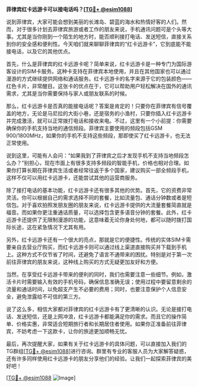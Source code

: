 **菲律宾红卡远游卡可以接电话吗？[[TG💪+ @esim1088](https://t.me/s/esim1088)]**

说到菲律宾，大家可能会想到美丽的长滩岛、碧蓝的海水和热情好客的人们。然而，对于很多计划去菲律宾旅游或者工作的朋友来说，手机通讯问题可是个头等大事。尤其是当你刚到一个陌生的地方时，能否顺利接打电话、发送短信，直接关系到你的安全感和便利性。今天咱们就来聊聊菲律宾的“红卡远游卡”，它到底能不能接电话，以及它的其他优点。

首先，什么是菲律宾的红卡远游卡呢？简单来说，红卡远游卡是一种专门为国际游客设计的SIM卡服务。这种卡支持在菲律宾本地使用，并且在其他国家也可以通过漫游的方式继续提供网络和通话服务。红卡远游卡的名字来源于它的包装颜色——红色卡片，非常醒目。这张卡的优点在于，它可以帮助用户轻松解决在国外的通讯需求，尤其是当你需要保持与家人或朋友联系的时候。

那么，红卡远游卡是否真的能接电话呢？答案是肯定的！只要你在菲律宾有信号覆盖的地方，无论是马尼拉的大街小巷，还是宿务的小渔村，只要你插入红卡远游卡并完成激活，就可以正常拨打电话和接收来电。不过，这里有一个小前提：你需要确保你的手机支持当地的通信频段。菲律宾主要使用的频段包括GSM 900/1800MHz，如果你的手机不支持这些频段，那即使买了红卡远游卡，也无法正常使用。

说到这里，可能有人会问：“如果我到了菲律宾之后才发现手机不支持当地频段怎么办？”别担心，现在市面上有很多支持多频段的智能手机，价格也相对合理。如果你打算长期在菲律宾生活或者经常往返于多个国家，建议购买一部全频段手机，这样不仅可以用红卡远游卡，还能尝试其他的运营商服务。

除了接打电话的基本功能，红卡远游卡还有很多其他的优势。首先，它的资费非常灵活。你可以根据自己的需求选择不同的套餐，比如流量包、通话分钟数或者是短信包。对于喜欢拍照发朋友圈的朋友来说，红卡远游卡提供的大流量套餐简直就是福音。而如果你更注重通话质量，可以选择包含更多语音分钟的套餐。此外，红卡远游卡还提供了无限制漫游的功能，这意味着无论你身处何地，都可以随时拨打国际长途，这在紧急情况下尤其有用。

另外，红卡远游卡还有一个很大的亮点，那就是它的便捷性。传统的实体SIM卡需要亲自去营业厅购买，而红卡远游卡则可以通过线上渠道直接购买并下载到手机上。这种方式不仅节省了时间，还避免了语言不通带来的困扰。特别是对于第一次前往菲律宾的朋友来说，这种线上购买的方式无疑更加友好和方便。

当然，在享受红卡远游卡带来的便利的同时，我们也需要注意一些细节。例如，激活卡片时需要输入有效的手机号码，确保信息准确无误；使用过程中要留意剩余的流量和通话时间，以免超支产生不必要的费用；同时，也要注意保护个人信息安全，避免泄露给不可信的第三方。

说了这么多，相信大家都对菲律宾的红卡远游卡有了更清晰的认识。无论是接打电话、发送短信，还是上网冲浪，红卡远游卡都能满足你的需求。而且它的操作简单、价格实惠，非常适合短期旅行者和长期居住者使用。如果你正准备前往菲律宾，不妨考虑一下这款卡，让你的旅途更加顺畅无忧。

最后，再次提醒大家，如果有关于红卡远游卡的具体问题，可以直接加入我们的TG群组[[TG💪+ @esim1088](https://t.me/s/esim1088)]进行咨询。群里有专业的客服人员为大家解答疑惑，还有许多同样使用红卡远游卡的朋友分享他们的经验。让我们一起探索菲律宾的美好吧！

[[TG💪+ @esim1088](https://t.me/s/esim1088) ![Image](https://i.postimg.cc/4NQfJmqS/Snipaste-2025-05-13-00-14-12.png)]